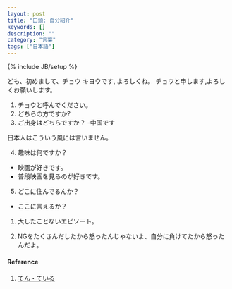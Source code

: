 ```yaml
---
layout: post
title: "口頭: 自分紹介"
keywords: []
description: ""
category: "言葉"
tags: ["日本語"]
---
```

{% include JB/setup %}

ども、初めまして、チョウ キヨウです, よろしくね。
チョウと申します,よろしくお願いします。

1. チョウと呼んでください。
2. どちらの方ですか?
3. ご出身はどちらですか？ -中国です


日本人はこういう風には言いません。

4. 趣味は何ですか？
- 映画が好きです。
- 普段映画を見るのが好きです。

5. どこに住んでるんか？
- ここに言えるか？

1. 大したことないエピソート。


1. NGをたくさんだしたから怒ったんじゃないよ、自分に負けてたから怒ったんだよ。




#### Reference
1. [てん・ている](https://maggiesensei.com/2016/03/28/casual-contraction-dropping-%E3%81%84-i-%E3%81%A6%E3%82%93-ten-%E3%81%A8%E3%81%8Ftoku/)
